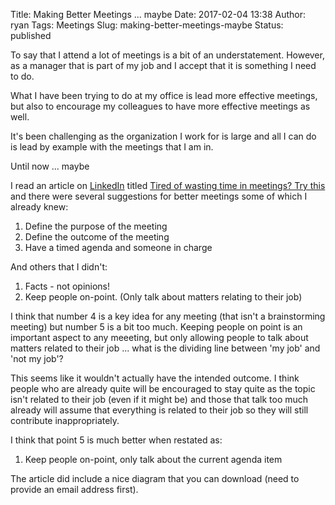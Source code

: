 Title: Making Better Meetings ... maybe
Date: 2017-02-04 13:38
Author: ryan
Tags: Meetings
Slug: making-better-meetings-maybe
Status: published

To say that I attend a lot of meetings is a bit of an understatement. However, as a manager that is part of my job and I accept that it is something I need to do.

What I have been trying to do at my office is lead more effective meetings, but also to encourage my colleagues to have more effective meetings as well.

It's been challenging as the organization I work for is large and all I can do is lead by example with the meetings that I am in.

Until now ... maybe

I read an article on [LinkedIn](https://www.linkedin.com) titled [Tired of wasting time in meetings? Try this](https://www.linkedin.com/pulse/tired-wasting-time-meetings-try-oisin-grogan) and there were several suggestions for better meetings some of which I already knew:

1.  Define the purpose of the meeting
2.  Define the outcome of the meeting
3.  Have a timed agenda and someone in charge

And others that I didn't:

1.  Facts - not opinions!
2.  Keep people on-point. (Only talk about matters relating to their job)

I think that number 4 is a key idea for any meeting (that isn't a brainstorming meeting) but number 5 is a bit too much. Keeping people on point is an important aspect to any meeeting, but only allowing people to talk about matters related to their job ... what is the dividing line between 'my job' and 'not my job'?

This seems like it wouldn't actually have the intended outcome. I think people who are already quite will be encouraged to stay quite as the topic isn't related to their job (even if it might be) and those that talk too much already will assume that everything is related to their job so they will still contribute inappropriately.

I think that point 5 is much better when restated as:

1.  Keep people on-point, only talk about the current agenda item

The article did include a nice diagram that you can download (need to provide an email address first).
